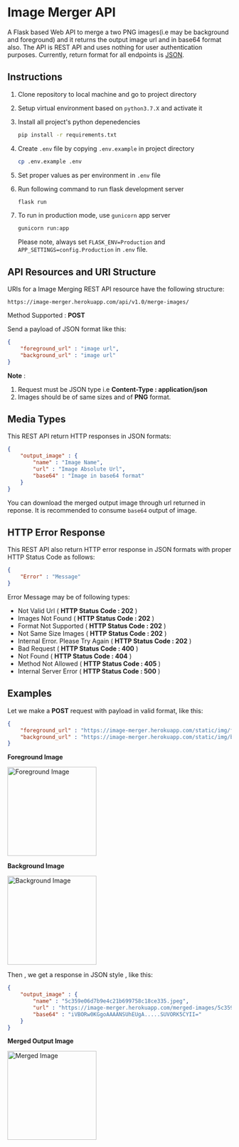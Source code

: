 # Image Merger API

A Flask based Web API to merge a two PNG images(i.e may be background and foreground) and it returns the output image url and in base64 format also. The API is REST API and uses nothing for user authentication purposes. Currently, return format for all endpoints is [JSON](http://json.org/ "JSON").

## Instructions

1. Clone repository to local machine and go to project directory
1. Setup virtual environment based on `python3.7.X` and activate it
1. Install all project's python depenedencies

    ```bash
    pip install -r requirements.txt
    ```

1. Create `.env` file by copying `.env.example` in project directory

    ```bash
    cp .env.example .env
    ```

1. Set proper values as per environment in `.env` file
1. Run following command to run flask development server

    ```bash
    flask run
    ```

1. To run in production mode, use `gunicorn` app server

    ```bash
    gunicorn run:app
    ```

    Please note, always set `FLASK_ENV=Production` and `APP_SETTINGS=config.Production` in `.env` file.

## API Resources and URI Structure

URIs for a Image Merging REST API resource have the following structure:

```text
https://image-merger.herokuapp.com/api/v1.0/merge-images/
```

Method Supported : **POST**

Send a payload of JSON format like this:

```json
{
    "foreground_url" : "image url",
    "background_url" : "image url"
}
```

**Note** :

  1. Request must be JSON type i.e **Content-Type : application/json**
  2. Images should be of same sizes and of **PNG** format.

## Media Types

This REST API return HTTP responses in JSON formats:

```json
{
    "output_image" : {
        "name" : "Image Name",
        "url" : "Image Absolute Url",
        "base64" : "Image in base64 format"
    }
}
```

You can download the merged output image through url returned in reponse. It is recommended to consume `base64` output of image.

## HTTP Error Response

This REST API also return HTTP error response in JSON formats with proper HTTP Status Code as follows:

```json
{
    "Error" : "Message"
}
```

Error Message may be of following types:

* Not Valid Url ( __HTTP Status Code : 202__ )
* Images Not Found ( __HTTP Status Code : 202__ )
* Format Not Supported ( __HTTP Status Code : 202__ )
* Not Same Size Images ( __HTTP Status Code : 202__ )
* Internal Error. Please Try Again ( __HTTP Status Code : 202__ )
* Bad Request ( __HTTP Status Code : 400__ )
* Not Found ( __HTTP Status Code : 404__ )
* Method Not Allowed ( __HTTP Status Code : 405__ )
* Internal Server Error ( __HTTP Status Code : 500__ )

## Examples

Let we make a **POST** request with payload in valid format, like this:

```json
{
    "foreground_url" : "https://image-merger.herokuapp.com/static/img/foreground.png",
    "background_url" : "https://image-merger.herokuapp.com/static/img/background.png"
}
```

**Foreground Image**

<img src="https://image-merger.herokuapp.com/static/img/foreground.png" alt="Foreground Image" style="width:200px;"/>

**Background Image**

<img src="https://image-merger.herokuapp.com/static/img/background.png" alt="Background Image" style="width:200px;"/>

Then , we get a response in JSON style , like this:

```json
{
    "output_image" : {
        "name" : "5c359e06d7b9e4c21b699758c18ce335.jpeg",
        "url" : "https://image-merger.herokuapp.com/merged-images/5c359e06d7b9e4c21b699758c18ce335.jpeg",
        "base64" : "iVBORw0KGgoAAAANSUhEUgA.....SUVORK5CYII="
    }
}
```

**Merged Output Image**

<img src="https://image-merger.herokuapp.com/static/img/merged.png" alt="Merged Image" style="width:200px;"/>
